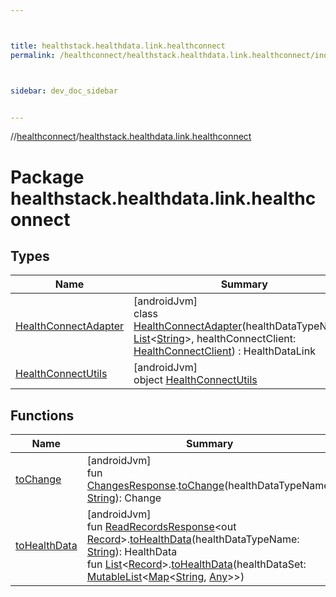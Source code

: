 ```yaml
---



title: healthstack.healthdata.link.healthconnect
permalink: /healthconnect/healthstack.healthdata.link.healthconnect/index.html



sidebar: dev_doc_sidebar


---
```




//[healthconnect](/healthconnect.html)/[healthstack.healthdata.link.healthconnect](index.html)



# Package healthstack.healthdata.link.healthconnect



## Types


| Name | Summary |
|---|---|
| [HealthConnectAdapter](-health-connect-adapter/index.html) | [androidJvm]<br>class [HealthConnectAdapter](-health-connect-adapter/index.html)(healthDataTypeNames: [List](https://kotlinlang.org/api/latest/jvm/stdlib/kotlin.collections/-list/index.html)&lt;[String](https://kotlinlang.org/api/latest/jvm/stdlib/kotlin/-string/index.html)&gt;, healthConnectClient: [HealthConnectClient](https://developer.android.com/reference/kotlin/androidx/health/connect/client/HealthConnectClient.html)) : HealthDataLink |
| [HealthConnectUtils](-health-connect-utils/index.html) | [androidJvm]<br>object [HealthConnectUtils](-health-connect-utils/index.html) |


## Functions


| Name | Summary |
|---|---|
| [toChange](to-change.html) | [androidJvm]<br>fun [ChangesResponse](https://developer.android.com/reference/kotlin/androidx/health/connect/client/response/ChangesResponse.html).[toChange](to-change.html)(healthDataTypeName: [String](https://kotlinlang.org/api/latest/jvm/stdlib/kotlin/-string/index.html)): Change |
| [toHealthData](to-health-data.html) | [androidJvm]<br>fun [ReadRecordsResponse](https://developer.android.com/reference/kotlin/androidx/health/connect/client/response/ReadRecordsResponse.html)&lt;out [Record](https://developer.android.com/reference/kotlin/androidx/health/connect/client/records/Record.html)&gt;.[toHealthData](to-health-data.html)(healthDataTypeName: [String](https://kotlinlang.org/api/latest/jvm/stdlib/kotlin/-string/index.html)): HealthData<br>fun [List](https://kotlinlang.org/api/latest/jvm/stdlib/kotlin.collections/-list/index.html)&lt;[Record](https://developer.android.com/reference/kotlin/androidx/health/connect/client/records/Record.html)&gt;.[toHealthData](to-health-data.html)(healthDataSet: [MutableList](https://kotlinlang.org/api/latest/jvm/stdlib/kotlin.collections/-mutable-list/index.html)&lt;[Map](https://kotlinlang.org/api/latest/jvm/stdlib/kotlin.collections/-map/index.html)&lt;[String](https://kotlinlang.org/api/latest/jvm/stdlib/kotlin/-string/index.html), [Any](https://kotlinlang.org/api/latest/jvm/stdlib/kotlin/-any/index.html)&gt;&gt;) |



